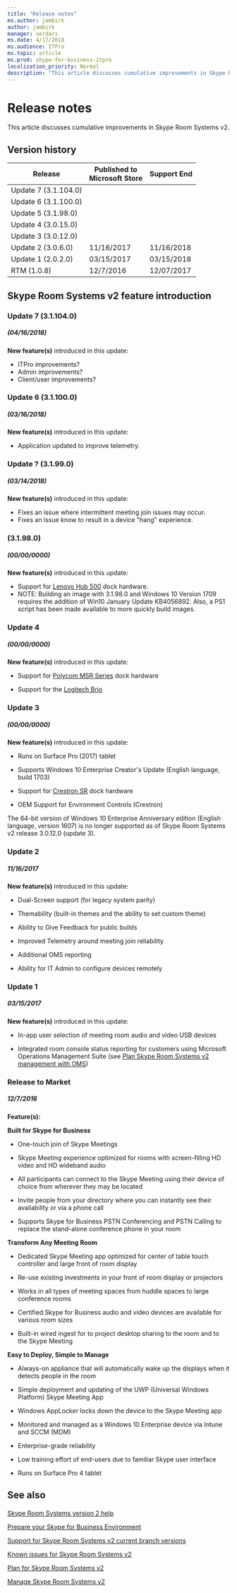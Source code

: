```yaml
---
title: "Release notes"
ms.author: jambirk
author: jambirk
manager: serdars
ms.date: 4/17/2018
ms.audience: ITPro
ms.topic: article
ms.prod: skype-for-business-itpro
localization_priority: Normal
description: "This article discusses cumulative improvements in Skype Room Systems v2."
---
```


# Release notes 

This article discusses cumulative improvements in Skype Room Systems v2.

<a name="Versions"> </a>
##  Version history

| Release | Published to <br>Microsoft Store | Support End |
| ---     | ---                              | ---         |
| Update 7 (3.1.104.0)|            |            |
| Update 6 (3.1.100.0)|            |            |
| Update 5 (3.1.98.0) |            |            |
| Update 4 (3.0.15.0) |            |            |
| Update 3 (3.0.12.0) |            |            |
| Update 2 (3.0.6.0) | 11/16/2017 | 11/16/2018 |
| Update 1 (2.0.2.0)  | 03/15/2017 | 03/15/2018 |
| RTM (1.0.8)       | 12/7/2016  | 12/07/2017 |


<a name="Whatsnew"> </a>
## Skype Room Systems v2 feature introduction

<a name="Ver7"> </a>
### Update 7 (3.1.104.0) 
##### (04/16/2018)
**New feature(s)** introduced in this update: 
- ITPro improvements? 
- Admin improvements?
- Client/user improvements?

<a name="Ver6"> </a>
### Update 6 (3.1.100.0) 
##### (03/16/2018)
**New feature(s)** introduced in this update: 
- Application updated to improve telemetry.

### Update ? (3.1.99.0) 
##### (03/14/2018)
**New feature(s)** introduced in this update: 
- Fixes an issue where intermittent meeting join issues may occur.
- Fixes an issue know to result in a device "hang" experience.

<a name="Ver5"> </a>
### (3.1.98.0)  
##### (00/00/0000)
**New feature(s)** introduced in this update: 
- Support for [Lenovo Hub 500](https://www3.lenovo.com/us/en/hub500) dock hardware.
- NOTE: Building an image with 3.1.98.0 and Windows 10 Version 1709 requires the addition of Win10 January Update KB4056892.  Also, a PS1 script has been made available to more quickly build images.

<a name="Ver4"> </a>
### Update 4 
##### (00/00/0000)
**New feature(s)** introduced in this update: 
- Support for [Polycom MSR Series](http://www.polycom.com/hd-video-conferencing/microsoft-video/msr-series.mdl) dock hardware
    
- Support for the [Logitech Brio](https://www.logitech.com/en-us/product/brio)

<a name="Ver3"> </a>
### Update 3 
##### (00/00/0000)
**New feature(s)** introduced in this update:  
- Runs on Surface Pro (2017) tablet  
    
- Supports Windows 10 Enterprise Creator's Update (English language, build 1703)
    
- Support for [Crestron SR](http://www.crestron.com/products/line/sr-for-skype-for-business-room-system) dock hardware
    
- OEM Support for Environment Controls (Crestron)
    
The 64-bit version of Windows 10 Enterprise Anniversary edition (English language, version 1607) is no longer supported as of Skype Room Systems v2 release 3.0.12.0 (update 3). 

<a name="Ver2"> </a>
### Update 2 
##### 11/16/2017 
**New feature(s)** introduced in this update:  
- Dual-Screen support (for legacy system parity)
    
- Themability (built-in themes and the ability to set custom theme) 
- Ability to Give Feedback for public builds 
    
- Improved Telemetry around meeting join reliability 
    
- Additional OMS reporting 
    
- Ability for IT Admin to configure devices remotely 
    <!--  - Front-of-Room UX shows room details pre-meeting U2  --> 

<a name="Ver1"> </a>
### Update 1 
##### 03/15/2017
**New feature(s)** introduced in this update: 

- In-app user selection of meeting room audio and video USB devices 

- Integrated room console status reporting for customers using Microsoft Operations Management Suite (see [Plan 
Skype Room Systems v2 management with OMS](oms-management.md)) 

<a name="Ver0"> </a>
### Release to Market 
##### 12/7/2016
**Feature(s):** 

 **Built for Skype for Business**
  
- One-touch join of Skype Meetings
    
- Skype Meeting experience optimized for rooms with screen-filling HD video and HD wideband audio
    
- All participants can connect to the Skype Meeting using their device of choice from wherever they may be located
    
- Invite people from your directory where you can instantly see their availability or via a phone call
    
- Supports Skype for Business PSTN Conferencing and PSTN Calling to replace the stand-alone conference phone in your room
    
 **Transform Any Meeting Room**
  
- Dedicated Skype Meeting app optimized for center of table touch controller and large front of room display
    
- Re-use existing investments in your front of room display or projectors
    
- Works in all types of meeting spaces from huddle spaces to large conference rooms
    
- Certified Skype for Business audio and video devices are available for various room sizes
    
- Built-in wired ingest for to project desktop sharing to the room and to the Skype Meeting
    
    
 **Easy to Deploy, Simple to Manage**
  
- Always-on appliance that will automatically wake up the displays when it detects people in the room
    
- Simple deployment and updating of the UWP (Universal Windows Platform) Skype Meeting App
    
- Windows AppLocker locks down the device to the Skype Meeting app
    
- Monitored and managed as a Windows 10 Enterprise device via Intune and SCCM (MDM)
    
- Enterprise-grade reliability
    
- Low training effort of end-users due to familiar Skype user interface
    
- Runs on Surface Pro 4 tablet
 

<a name="See"> </a>  
## See also


#### 
[Skype Room Systems version 2 help](https://support.office.com/en-us/article/Skype-Room-Systems-version-2-help-e667f40e-5aab-40c1-bd68-611fe0002ba2)

[Prepare your Skype for Business Environment](srs-v2-prep.md)

[Support for Skype Room Systems v2 current branch versions](srs2-lifecycle-support.md)

[Known issues for Skype Room Systems v2](../../manage/skype-room-systems-v2/known-issues.md)

[Plan for Skype Room Systems v2](skype-room-systems-v2-0.md)

[Manage Skype Room Systems v2](../../manage/skype-room-systems-v2/skype-room-systems-v2.md)
#### 
